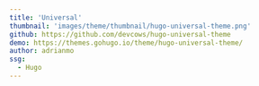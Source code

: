```yaml
---
title: 'Universal'
thumbnail: 'images/theme/thumbnail/hugo-universal-theme.png'
github: https://github.com/devcows/hugo-universal-theme
demo: https://themes.gohugo.io/theme/hugo-universal-theme/
author: adrianmo
ssg:
  - Hugo
---
```

